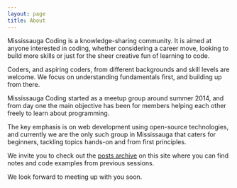 ```yaml
---
layout: page
title: About
---
```


Mississauga Coding is a knowledge-sharing community. It is aimed at anyone interested in coding, whether considering a career move, looking to build more skills or just for the sheer creative fun of learning to code.  

Coders, and aspiring coders, from different backgrounds and skill levels are welcome.  We focus on understanding fundamentals first, and building up from there.  

Mississauga Coding started as a meetup group around summer 2014, and from day one the main objective has been for members helping each other freely to learn about programming.  

The key emphasis is on web development using open-source technologies, and currently we are the only such group in Mississauga that caters for beginners, tackling topics hands-on and from first principles. 

We invite you to check out the [posts archive](http://mississaugacoding.github.io/archive/) on this site where you can find notes and code examples from previous sessions. 

We look forward to meeting up with you soon.